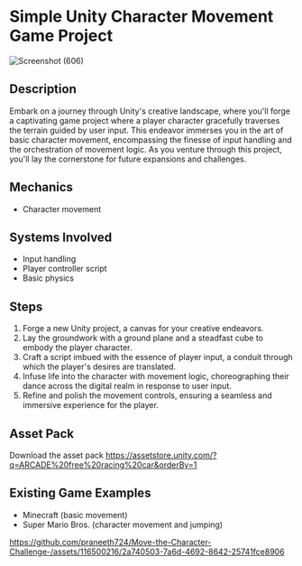 # Simple Unity Character Movement Game Project
![Screenshot (606)](https://github.com/praneeth724/Move-the-Character-Challenge-/assets/116500216/5ffa5d08-9d77-4ae0-acff-142263c12e2c)

## Description
Embark on a journey through Unity's creative landscape, where you'll forge a captivating game project where a player character gracefully traverses the terrain guided by user input. This endeavor immerses you in the art of basic character movement, encompassing the finesse of input handling and the orchestration of movement logic. As you venture through this project, you'll lay the cornerstone for future expansions and challenges.

## Mechanics
- Character movement

## Systems Involved
- Input handling
- Player controller script
- Basic physics

## Steps
1. Forge a new Unity project, a canvas for your creative endeavors.
2. Lay the groundwork with a ground plane and a steadfast cube to embody the player character.
3. Craft a script imbued with the essence of player input, a conduit through which the player's desires are translated.
4. Infuse life into the character with movement logic, choreographing their dance across the digital realm in response to user input.
5. Refine and polish the movement controls, ensuring a seamless and immersive experience for the player.

## Asset Pack
Download the asset pack https://assetstore.unity.com/?q=ARCADE%20free%20racing%20car&orderBy=1

## Existing Game Examples
- Minecraft (basic movement)
- Super Mario Bros. (character movement and jumping)


https://github.com/praneeth724/Move-the-Character-Challenge-/assets/116500216/2a740503-7a6d-4692-8642-25741fce8906

